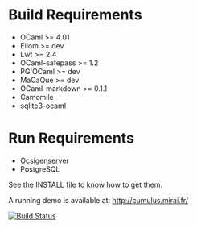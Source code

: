 Build Requirements
==================

 * OCaml >= 4.01
 * Eliom >= dev
 * Lwt >= 2.4
 * OCaml-safepass >= 1.2
 * PG'OCaml >= dev
 * MaCaQue >= dev
 * OCaml-markdown >= 0.1.1
 * Camomile
 * sqlite3-ocaml

Run Requirements
================

 * Ocsigenserver
 * PostgreSQL

See the INSTALL file to know how to get them.

A running demo is available at: http://cumulus.mirai.fr/

[![Build Status](https://travis-ci.org/Cumulus/Cumulus.png?branch=master)](https://travis-ci.org/Cumulus/Cumulus)

